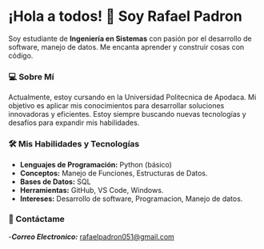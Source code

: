 # ¡Hola a todos! 👋 Soy Rafael Padron

Soy estudiante de **Ingeniería en Sistemas** con pasión por el desarrollo de software, manejo de datos. Me encanta aprender y construir cosas con código.
### 💻 Sobre Mí
Actualmente, estoy cursando en la Universidad Politecnica de Apodaca. Mi objetivo es aplicar mis conocimientos para desarrollar soluciones innovadoras y eficientes. Estoy siempre buscando nuevas tecnologías y desafíos para expandir mis habilidades.
### 🛠️ Mis Habilidades y Tecnologías

-   **Lenguajes de Programación:** Python (básico)
-   **Conceptos:** Manejo de Funciones, Estructuras de Datos.
-   **Bases de Datos:** SQL
-   **Herramientas:** GitHub, VS Code, Windows.
-   **Intereses:** Desarrollo de software, Programacion, Manejo de datos.
  

  ### 📧 Contáctame
-***Correo Electronico:*** rafaelpadron051@gmail.com

